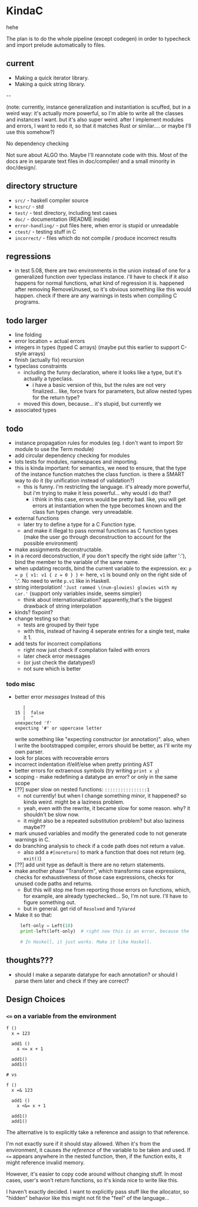 # KindaC

hehe

The plan is to do the whole pipeline (except codegen) in order to typecheck and import prelude automatically to files.


## current

- Making a quick iterator library.
- Making a quick string library.


--

(note: currently, instance generalization and instantiation is scuffed, but in a weird way: it's actually more powerful, so I'm able to write all the classes and instances I want. but it's also super weird. after I implement modules and errors, I want to redo it, so that it matches Rust or similar.... or maybe I'll use this somehow?)

No dependency checking

Not sure about ALGO tho. Maybe I'll reannotate code with this. Most of the docs are in separate text files in doc/compiler/ and a small minority in doc/design/.


## directory structure

- `src/` - haskell compiler source
- `kcsrc/` - std
- `test/` - test directory, including test cases
- `doc/` - documentation (README inside)
- `error-handling/` - put files here, when error is stupid or unreadable
- `ctest/` - testing stuff in C
- `incorrect/` - files which do not compile / produce incorrect results


## regressions

- in test 5.08, there are two environments in the union instead of one for a generalized function over typeclass instance. i'll have to check if it also happens for normal functions, what kind of regression it is. happened after removing RemoveUnused, so it's obvious something like this would happen. check if there are any warnings in tests when compiling C programs.


## todo larger

- line folding
- error location + actual errors
- integers in types (typed C arrays)  (maybe put this earlier to support C-style arrays)
- finish (actually fix) recursion
- typeclass constraints
  - including the funny declaration, where it looks like a type, but it's actually a typeclass.
    - i have a basic version of this, but the rules are not very finalized... like, force tvars for parameters, but allow nested types for the return type?
  - moved this down, because... it's stupid, but currently we 
- associated types


## todo

- instance propagation rules for modules (eg. I don't want to import Str module to use the Term module)
- add circular dependency checking for modules
- lots tests for modules, namespaces and importing.
- this is kinda important: for semantics, we need to ensure, that the type of the instance function matches the class function. is there a SMART way to do it (by unification instead of validation?)
  - this is funny. i'm restricting the language. it's already more powerful, but i'm trying to make it less powerful... why would i do that?
    - i think in this case, errors would be pretty bad. like, you will get errors at instantiation when the type becomes known and the class fun types change. very unreadable.
- external functions
  - later try to define a type for a C Function type.
  - and make it illegal to pass normal functions as C function types (make the user go through deconstruction to account for the possible environment)
- make assignments deconstructable.
- in a record deconstruction, if you don't specify the right side (after ':'), bind the member to the variable of the same name.
- when updating records, bind the current variable to the expression. ex: `p = p { v1: v1 { z = 0 } }` <- here, `v1` is bound only on the right side of ':'. No need to write `p.v1` like in Haskell.
- string interpolation! `'Just rammed \(num-glowies) glowies with my car.'` (support only variables inside, seems simpler)
  - think about internationalization? apparently,that's the biggest drawback of string interpolation
- kinds? fixpoint?
- change testing so that:
  - tests are grouped by their type
  - with this, instead of having 4 seperate entries for a single test, make it 1.
- add tests for incorrect compilations
  - right now just check if compilation failed with errors
  - later check error messages
  - (or just check the datatypes!)
  - not sure which is better


### todo misc
- better error *messages*
  Instead of this
  ```
     |
  15 |  false
     |  ^
  unexpected 'f'
  expecting '#' or uppercase letter
  ```
  write something like "expecting constructor (or annotation)". also, when I write the bootstrapped compiler, errors should be better, as I'll write my own parser.
- look for places with recoverable errors
- incorrect indentation if/elif/else when pretty printing AST
- better errors for extraenous symbols (try writing `print x y`)
- scoping - make redefining a datatype an error? or only in the same scope
- [??] super slow on nested functions: `::::::::::::::::1`
  - not currently! but when I change something minor, it happened? so kinda weird. might be a laziness problem.
  - yeah, even with the rewrite, it became slow for some reason. why? it shouldn't be slow now.
  - it might also be a repeated substitution problem? but also laziness maybe??
- mark unused variables and modify the generated code to not generate warnings in C.
- do branching analysis to check if a code path does not return a value.
  - also add a `#[noreturn]` to mark a function that does not return (eg. `exit()`)
- [??] add unit type as default is there are no return statements.
- make another phase "Transform", which transforms case expressions, checks for exhaustiveness of those case expressions, checks for unused code paths and returns.
  - But this will stop me from reporting those errors on functions, which, for example, are already typechecked... So, I'm not sure. I'll have to figure something out.
  - but in general. get rid of `Resolved` and `TyVared`
- Make it so that:
  ```python
    left-only = Left(10)
    print-left(left-only)  # right now this is an error, because the type is Either Int a (with a being an "ambiguous" type)

    # In Haskell, it just works. Make it like Haskell.
  ```

## thoughts???
- should I make a separate datatype for each annotation? or should I parse them later and check if they are correct?

## Design Choices

### `<=` on a variable from the environment

```
f ()
  x = 123

  add1 ()
    x <= x + 1

  add1()
  add1()

# vs

f ()
  x =& 123

  add1 ()
    x <&= x + 1

  add1()
  add1()
```

The alternative is to explicitly take a reference and assign to that reference.

I'm not exactly sure if it should stay allowed. When it's from the environment, it causes *the reference* of the variable to be taken and used. If `<=` appears anywhere in the nested function, then, if the function exits, it might reference invalid memory.

However, it's easier to copy code around without changing stuff. In most cases, user's won't return functions, so it's kinda nice to write like this.

I haven't exactly decided. I want to explicitly pass stuff like the allocator, so "hidden" behavior like this might not fit the "feel" of the language...
